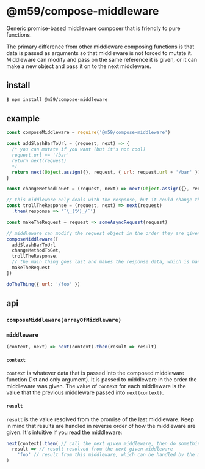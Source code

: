 # @m59/compose-middleware

Generic promise-based middleware composer that is friendly to pure functions.

The primary difference from other middleware composing functions is that data is passed as arguments so that middleware is not forced to mutate it. Middleware can modify and pass on the same reference it is given, or it can make a new object and pass it on to the next middleware.

## install

```sh
$ npm install @m59/compose-middleware
```

## example

```js
const composeMiddleware = require('@m59/compose-middleware')

const addSlashBarToUrl = (request, next) => {
  /* you can mutate if you want (but it's not cool)
  request.url += '/bar'
  return next(request)
  */
  return next(Object.assign({}, request, { url: request.url + '/bar' }))
}

const changeMethodToGet = (request, next) => next(Object.assign({}, request, { method: 'GET' }))

// this middleware only deals with the response, but it could change the request too, if it wanted
const trollTheResponse = (request, next) => next(request)
  .then(response => '¯\_(ツ)_/¯')

const makeTheRequest = request => someAsyncRequest(request)

// middleware can modify the request object in the order they are given
composeMiddleware([
  addSlashBarToUrl
  changeMethodToGet,
  trollTheResponse,
  // the main thing goes last and makes the response data, which is handed up the middleware stack (reverse of given order)
  makeTheRequest
])

doTheThing({ url: '/foo' })
```

## api

### `composeMiddleware(arrayOfMiddleware)`

### `middleware`

```js
(context, next) => next(context).then(result => result)
```

#### `context`

`context` is whatever data that is passed into the composed middleware function (1st and only argument). It is passed to middleware in the order the middleware was given. The value of `context` for each middleware is the value that the previous middleware passed into `next(context)`.

#### `result`

`result` is the value resolved from the promise of the last middleware. Keep in mind that results are handled in reverse order of how the middleware are given. It's intuitive if you read the middleware:

```js
next(context).then( // call the next given middleware, then do something with its result
  result => // result resolved from the next given middleware
    'foo' // result from this middleware, which can be handled by the middleware given above this one
)
```
